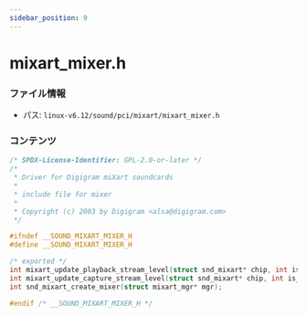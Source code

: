 ```yaml
---
sidebar_position: 9
---
```

# mixart_mixer.h

### ファイル情報

- パス: `linux-v6.12/sound/pci/mixart/mixart_mixer.h`

### コンテンツ

```h
/* SPDX-License-Identifier: GPL-2.0-or-later */
/*
 * Driver for Digigram miXart soundcards
 *
 * include file for mixer
 *
 * Copyright (c) 2003 by Digigram <alsa@digigram.com>
 */

#ifndef __SOUND_MIXART_MIXER_H
#define __SOUND_MIXART_MIXER_H

/* exported */
int mixart_update_playback_stream_level(struct snd_mixart* chip, int is_aes, int idx);
int mixart_update_capture_stream_level(struct snd_mixart* chip, int is_aes);
int snd_mixart_create_mixer(struct mixart_mgr* mgr);

#endif /* __SOUND_MIXART_MIXER_H */

```
